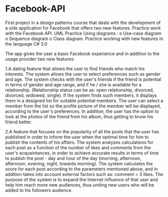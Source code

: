 # Facebook-API
First project in a design patterns course that deals with the development of a side application for Facebook that offers two new features. Practice work with the Facebook API.   UML Practice Using diagrams : o Use-case diagram o Sequence diagram o Class diagram. Practice working with new features in the language C# 3.0

The app gives the user a basic Facebook experience and in addition to the usage provider two new features:

1.A dating feature that allows the user to find friends who match his interests. The system allows the user to select preferences such as gender and age. The system checks with the user's friends if the friend is potential in terms of gender and age range, and if he / she is available for a relationship. (Relationship status can be as: open relationship, divorced, divorced, widowed, single).
If the system finds such members, it displays them in a designed list for suitable potential members. The user can select a member from the list so the profile picture of the member will be displayed, according to the user's preferences.
In addition, the user has the option to look at the photos of the friend from his album, thus getting to know his friend better.

2.A feature that focuses on the popularity of all the posts that the user has published in order to inform the user when the optimal time for him to publish the contents of his affairs.
The system analyzes calculations for each post as a function of the number of likes and comments from the user's acquaintances, in order to achieve accurate results in terms of time to publish the post - day and hour of the day (morning, afternoon, afternoon, evening, night, towards morning).
The system calculates the score for each post according to the parameters mentioned above, and in addition takes into account external factors such as: comment = 3 likes.
The purpose of the system is to expand the Internet influence of that user and help him reach more new audiences, thus uniting new users who will be added to his followers audience.
